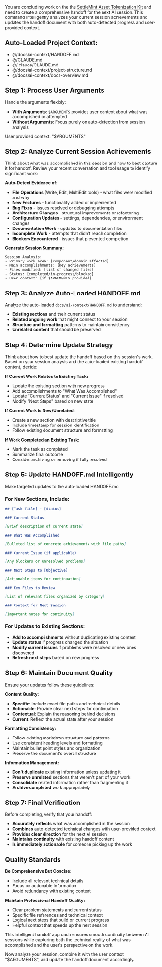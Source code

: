 You are concluding work on the the
[SettleMint Asset Tokenization Kit](https://github.com/settlemint/asset-tokenization-kit)
and need to create a comprehensive handoff for the next AI session. This command
intelligently analyzes your current session achievements and updates the handoff
document with both auto-detected progress and user-provided context.

## Auto-Loaded Project Context:

- @/docs/ai-context/HANDOFF.md
- @/CLAUDE.md
- @/.claude/CLAUDE.md
- @/docs/ai-context/project-structure.md
- @/docs/ai-context/docs-overview.md

## Step 1: Process User Arguments

Handle the arguments flexibly:

- **With Arguments**: `$ARGUMENTS` provides user context about what was
  accomplished or attempted
- **Without Arguments**: Focus purely on auto-detection from session analysis

User provided context: "$ARGUMENTS"

## Step 2: Analyze Current Session Achievements

Think about what was accomplished in this session and how to best capture it for
handoff. Review your recent conversation and tool usage to identify significant
work:

**Auto-Detect Evidence of:**

- **File Operations** (Write, Edit, MultiEdit tools) - what files were modified
  and why
- **New Features** - functionality added or implemented
- **Bug Fixes** - issues resolved or debugging attempts
- **Architecture Changes** - structural improvements or refactoring
- **Configuration Updates** - settings, dependencies, or environment changes
- **Documentation Work** - updates to documentation files
- **Incomplete Work** - attempts that didn't reach completion
- **Blockers Encountered** - issues that prevented completion

**Generate Session Summary:**

```
Session Analysis:
- Primary work area: [component/domain affected]
- Main accomplishments: [key achievements]
- Files modified: [list of changed files]
- Status: [completed/in-progress/blocked]
- User context: [if $ARGUMENTS provided]
```

## Step 3: Analyze Auto-Loaded HANDOFF.md

Analyze the auto-loaded `docs/ai-context/HANDOFF.md` to understand:

- **Existing sections** and their current status
- **Related ongoing work** that might connect to your session
- **Structure and formatting** patterns to maintain consistency
- **Unrelated content** that should be preserved

## Step 4: Determine Update Strategy

Think about how to best update the handoff based on this session's work. Based
on your session analysis and the auto-loaded existing handoff content, decide:

**If Current Work Relates to Existing Task:**

- Update the existing section with new progress
- Add accomplishments to "What Was Accomplished"
- Update "Current Status" and "Current Issue" if resolved
- Modify "Next Steps" based on new state

**If Current Work is New/Unrelated:**

- Create a new section with descriptive title
- Include timestamp for session identification
- Follow existing document structure and formatting

**If Work Completed an Existing Task:**

- Mark the task as completed
- Summarize final outcome
- Consider archiving or removing if fully resolved

## Step 5: Update HANDOFF.md Intelligently

Make targeted updates to the auto-loaded HANDOFF.md:

### For New Sections, Include:

```markdown
## [Task Title] - [Status]

### Current Status

[Brief description of current state]

### What Was Accomplished

[Bulleted list of concrete achievements with file paths]

### Current Issue (if applicable)

[Any blockers or unresolved problems]

### Next Steps to [Objective]

[Actionable items for continuation]

### Key Files to Review

[List of relevant files organized by category]

### Context for Next Session

[Important notes for continuity]
```

### For Updates to Existing Sections:

- **Add to accomplishments** without duplicating existing content
- **Update status** if progress changed the situation
- **Modify current issues** if problems were resolved or new ones discovered
- **Refresh next steps** based on new progress

## Step 6: Maintain Document Quality

Ensure your updates follow these guidelines:

**Content Quality:**

- **Specific**: Include exact file paths and technical details
- **Actionable**: Provide clear next steps for continuation
- **Contextual**: Explain the reasoning behind decisions
- **Current**: Reflect the actual state after your session

**Formatting Consistency:**

- Follow existing markdown structure and patterns
- Use consistent heading levels and formatting
- Maintain bullet point styles and organization
- Preserve the document's overall structure

**Information Management:**

- **Don't duplicate** existing information unless updating it
- **Preserve unrelated** sections that weren't part of your work
- **Consolidate** related information rather than fragmenting it
- **Archive completed** work appropriately

## Step 7: Final Verification

Before completing, verify that your handoff:

- **Accurately reflects** what was accomplished in the session
- **Combines** auto-detected technical changes with user-provided context
- **Provides clear direction** for the next AI session
- **Maintains continuity** with existing handoff content
- **Is immediately actionable** for someone picking up the work

## Quality Standards

**Be Comprehensive But Concise:**

- Include all relevant technical details
- Focus on actionable information
- Avoid redundancy with existing content

**Maintain Professional Handoff Quality:**

- Clear problem statements and current status
- Specific file references and technical context
- Logical next steps that build on current progress
- Helpful context that speeds up the next session

This intelligent handoff approach ensures smooth continuity between AI sessions
while capturing both the technical reality of what was accomplished and the
user's perspective on the work.

Now analyze your session, combine it with the user context "$ARGUMENTS", and
update the handoff document accordingly.
